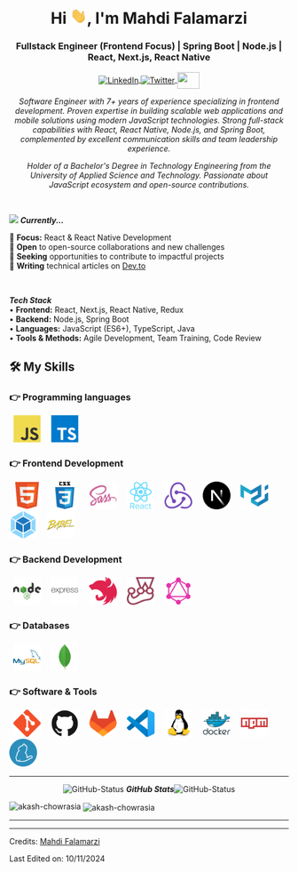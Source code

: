 <h1 align="center">Hi <img src="https://raw.githubusercontent.com/ABSphreak/ABSphreak/master/gifs/Hi.gif" width="30px">, I'm Mahdi Falamarzi</h1>
<h3 align="center">Fullstack Engineer (Frontend Focus) | Spring Boot | Node.js | React, Next.js, React Native</h3>

<p align="center">
  <a href="https://www.linkedin.com/in/mahdi-falamarzi/" target="blank">
    <img align="center" src="https://cdn.jsdelivr.net/npm/simple-icons@3.0.1/icons/linkedin.svg" alt="LinkedIn" height="30" width="40" />
  </a>
  <a href="https://twitter.com/MahdiFalamarzi" target="blank">
    <img align="center" src="https://cdn.jsdelivr.net/npm/simple-icons@3.0.1/icons/twitter.svg" alt="Twitter" height="30" width="40" />
  </a>
  <a href="mailto:mehdi.kindly@gmail.com">
    <img align="center" src="https://simpleicons.org/icons/gmail.svg" height="30" width="40" />
  </a>
</p>

<p align="center">
  <em>
    Software Engineer with 7+ years of experience specializing in frontend development. Proven expertise in building scalable web applications and mobile solutions using modern JavaScript technologies. Strong full-stack capabilities with React, React Native, Node.js, and Spring Boot, complemented by excellent communication skills and team leadership experience.
  </em>
</p>

<p align="center">
  <em>
    Holder of a Bachelor's Degree in Technology Engineering from the University of Applied Science and Technology. Passionate about JavaScript ecosystem and open-source contributions.
  </em>
</p>

<br>

<img src="https://media.giphy.com/media/ObNTw8Uzwy6KQ/giphy.gif" width="30px">&nbsp;**_Currently..._**

🎯 **Focus:** React & React Native Development  
🤝 **Open** to open-source collaborations and new challenges  
💼 **Seeking** opportunities to contribute to impactful projects  
📝 **Writing** technical articles on [Dev.to](https://dev.to/mahdi_falamarzi)

<br>

**_Tech Stack_**  
• **Frontend:** React, Next.js, React Native, Redux  
• **Backend:** Node.js, Spring Boot  
• **Languages:** JavaScript (ES6+), TypeScript, Java  
• **Tools & Methods:** Agile Development, Team Training, Code Review

## 🛠️ My Skills

### 👉 Programming languages

<p align="left"> 
  <code> <img height="50" src="https://raw.githubusercontent.com/devicons/devicon/master/icons/javascript/javascript-original.svg"> </code>
  <code> <img height="50" src="https://raw.githubusercontent.com/devicons/devicon/master/icons/typescript/typescript-original.svg"> </code>
</p>

### 👉 Frontend Development

<p align="left">
<code> <img height="50" src="https://raw.githubusercontent.com/devicons/devicon/master/icons/html5/html5-original.svg"> </code>
  <code> <img height="50" src="https://raw.githubusercontent.com/devicons/devicon/master/icons/css3/css3-original-wordmark.svg"> </code>
  <code> <img height="50" src="https://raw.githubusercontent.com/devicons/devicon/master/icons/sass/sass-original.svg"> </code>
    <code> <img height="50" src="https://raw.githubusercontent.com/devicons/devicon/master/icons/react/react-original-wordmark.svg"> </code>
  <code> <img height="50" src="https://raw.githubusercontent.com/devicons/devicon/master/icons/redux/redux-original.svg"> </code>
  <code> <img height="50" src="https://raw.githubusercontent.com/devicons/devicon/master/icons/nextjs/nextjs-original.svg"> </code>
  <code> <img height="50" src="https://raw.githubusercontent.com/devicons/devicon/master/icons/materialui/materialui-original.svg"> </code>
  <code> <img height="50" src="https://raw.githubusercontent.com/devicons/devicon/master/icons/webpack/webpack-original.svg"> </code>
  <code> <img height="50" src="https://raw.githubusercontent.com/devicons/devicon/master/icons/babel/babel-original.svg"> </code>
</p>

### 👉 Backend Development

<p align="left">
  <code> <img height="50" src="https://raw.githubusercontent.com/devicons/devicon/master/icons/nodejs/nodejs-original-wordmark.svg"> </code>
    <code> <img height="50" src="https://raw.githubusercontent.com/devicons/devicon/master/icons/express/express-original-wordmark.svg"> </code>
<code> <img height="50" src="https://raw.githubusercontent.com/devicons/devicon/master/icons/nestjs/nestjs-plain.svg"> </code>
<code> <img height="50" src="https://raw.githubusercontent.com/devicons/devicon/master/icons/jest/jest-plain.svg"> </code>
<code> <img height="50" src="https://raw.githubusercontent.com/devicons/devicon/master/icons/graphql/graphql-plain.svg"> </code>
</p>

### 👉 Databases

<p align="left">
<code> <img height="50" src="https://raw.githubusercontent.com/devicons/devicon/master/icons/mysql/mysql-original-wordmark.svg"> </code>
  <code> <img height="50" src="https://raw.githubusercontent.com/devicons/devicon/master/icons/mongodb/mongodb-original.svg"> </code>
</p>

### 👉 Software & Tools

<p align="left">
  <code> <img height="50" src="https://raw.githubusercontent.com/devicons/devicon/master/icons/git/git-original.svg"> </code>
  <code> <img height="50" src="https://raw.githubusercontent.com/devicons/devicon/master/icons/github/github-original.svg"> </code>
  <code> <img height="50" src="https://raw.githubusercontent.com/devicons/devicon/master/icons/gitlab/gitlab-original.svg"> </code>
  <code> <img height="50" src="https://raw.githubusercontent.com/devicons/devicon/master/icons/vscode/vscode-original.svg"> </code> 
  <code> <img height="50" src="https://raw.githubusercontent.com/devicons/devicon/master/icons/linux/linux-original.svg"> </code>
  <code> <img height="50" src="https://raw.githubusercontent.com/devicons/devicon/master/icons/docker/docker-original-wordmark.svg"> </code>
  <code> <img height="50" src="https://raw.githubusercontent.com/devicons/devicon/master/icons/npm/npm-original-wordmark.svg"> </code>
  <code> <img height="50" src="https://raw.githubusercontent.com/devicons/devicon/master/icons/yarn/yarn-original.svg"> </code>

  <hr>
  <p align="center">
 <img src="https://media.giphy.com/media/8UHRm5oY4k4FDxq5QG/giphy.gif" width="30px" alt="GitHub-Status"/>&nbsp;<i><b>GitHub Stats</b></i><img src="https://media.giphy.com/media/8UHRm5oY4k4FDxq5QG/giphy.gif" width="30px" alt="GitHub-Status"/></p>
<p><img align="left" src="https://github-readme-stats.vercel.app/api/top-langs?username=mahdifal&show_icons=true&locale=en&layout=compact" alt="akash-chowrasia" /></p>

<p>&nbsp;<img align="center" src="https://github-readme-stats.vercel.app/api?username=mahdifal&show_icons=true&locale=en" alt="akash-chowrasia" width="410" /></p>

<hr>

---

Credits: [Mahdi Falamarzi](https://github.com/mahdifal)

Last Edited on: 10/11/2024
